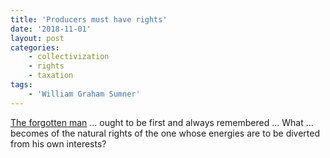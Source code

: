 ```yaml
---
title: 'Producers must have rights'
date: '2018-11-01'
layout: post
categories:
    - collectivization
    - rights
    - taxation
tags:
    - 'William Graham Sumner'
---
```


[The forgotten man](https://www.gregraven.website/the-forgotten-man/) … ought to be first and always remembered … What … becomes of the natural rights of the one whose energies are to be diverted from his own interests?